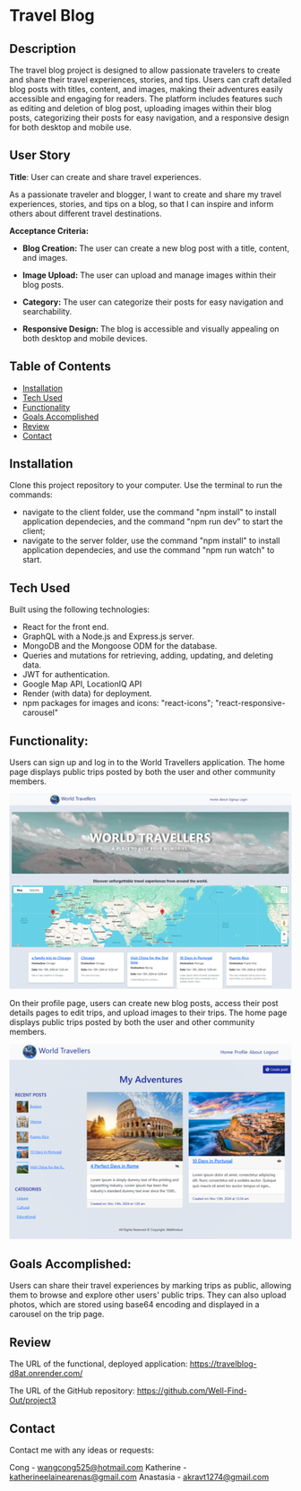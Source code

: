 # Travel Blog

## Description
The travel blog project is designed to allow passionate travelers to create and share their travel experiences, stories, and tips. Users can craft detailed blog posts with titles, content, and images, making their adventures easily accessible and engaging for readers. The platform includes features such as editing and deletion of blog post, uploading images within their blog posts, categorizing their posts for easy navigation, and a responsive design for both desktop and mobile use.

## User Story

**Title**: User can create and share travel experiences.

As a passionate traveler and blogger, I want to create and share my travel experiences, stories, and tips on a blog, so that I can inspire and inform others about different travel destinations.

**Acceptance Criteria:**

- **Blog Creation:** The user can create a new blog post with a title, content, and images.

- **Image Upload:** The user can upload and manage images within their blog posts.

- **Category:** The user can categorize their posts for easy navigation and searchability.

- **Responsive Design:** The blog is accessible and visually appealing on both desktop and mobile devices.


## Table of Contents
* [Installation](#installation)
* [Tech Used](#stack)
* [Functionality](#functionality)
* [Goals Accomplished](#goalsaccomplished)
* [Review](#review)
* [Contact](#contact)


## Installation
Clone this project repository to your computer.
Use the terminal to run the commands:
- navigate to the client folder, use the command "npm install" to install application dependecies, and the command "npm run dev" to start the client;
- navigate to the server folder, use the command "npm install" to install application dependecies, and use the command "npm run watch" to start.
    

## Tech Used 
Built using the following technologies:
- React for the front end.
- GraphQL with a Node.js and Express.js server.
- MongoDB and the Mongoose ODM for the database.
- Queries and mutations for retrieving, adding, updating, and deleting data.
- JWT for authentication.
- Google Map API, LocationIQ API
- Render (with data) for deployment.
- npm packages for images and icons: "react-icons"; "react-responsive-carousel"

## Functionality:

Users can sign up and log in to the World Travellers application. 
The home page displays public trips posted by both the user and other community members.

![alt text](client/src/assets/image.png)

On their profile page, users can create new blog posts, access their post details pages to edit trips, and upload images to their trips. The home page displays public trips posted by both the user and other community members.

![alt text](client/src/assets/image-1.png)

## Goals Accomplished:

Users can share their travel experiences by marking trips as public, allowing them to browse and explore other users' public trips. They can also upload photos, which are stored using base64 encoding and displayed in a carousel on the trip page.


## Review
The URL of the functional, deployed application: https://travelblog-d8at.onrender.com/

The URL of the GitHub repository: https://github.com/Well-Find-Out/project3

## Contact
Contact me with any ideas or requests: 

Cong - wangcong525@hotmail.com
Katherine - katherineelainearenas@gmail.com
Anastasia - akravt1274@gmail.com
